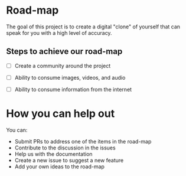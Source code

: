 # Road-map

The goal of this project is to create a digital "clone" of yourself that can speak for you with a high level of accuracy.


## Steps to achieve our road-map

- [ ] Create a community around the project
- [ ] Ability to consume images, videos, and audio
- [ ] Ability to consume information from the internet



# How you can help out
You can:
- Submit PRs to address one of the items in the road-map
- Contribute to the discussion in the issues
- Help us with the documentation
- Create a new issue to suggest a new feature
- Add your own ideas to the road-map

